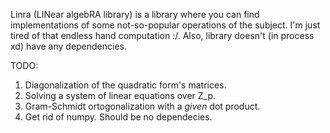 Linra (LINear algebRA library) is a library where you can find implementations of some not-so-popular operations of the subject. I'm just tired of that endless hand computation :/. Also, library doesn't (in process xd) have any dependencies. 

TODO:
1. Diagonalization of the quadratic form's matrices.
2. Solving a system of linear equations over Z\_p.
3. Gram-Schmidt ortogonalization with a *given* dot product.
4. Get rid of numpy. Should be no dependecies.
